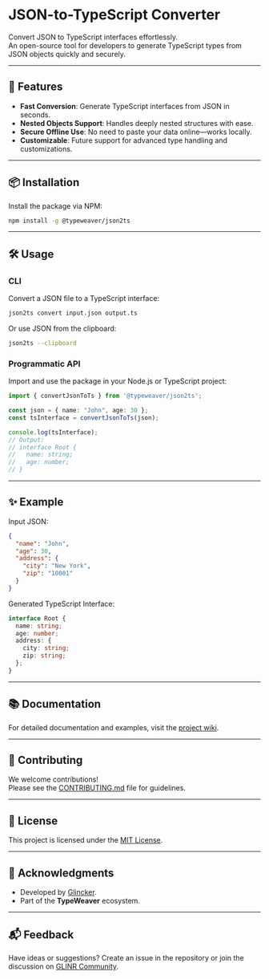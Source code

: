 
# JSON-to-TypeScript Converter

Convert JSON to TypeScript interfaces effortlessly.  
An open-source tool for developers to generate TypeScript types from JSON objects quickly and securely.

---

## 🚀 Features

- **Fast Conversion**: Generate TypeScript interfaces from JSON in seconds.
- **Nested Objects Support**: Handles deeply nested structures with ease.
- **Secure Offline Use**: No need to paste your data online—works locally.
- **Customizable**: Future support for advanced type handling and customizations.

---

## 📦 Installation

Install the package via NPM:

```bash
npm install -g @typeweaver/json2ts
```

---

## 🛠️ Usage

### CLI
Convert a JSON file to a TypeScript interface:

```bash
json2ts convert input.json output.ts
```

Or use JSON from the clipboard:

```bash
json2ts --clipboard
```

### Programmatic API
Import and use the package in your Node.js or TypeScript project:

```typescript
import { convertJsonToTs } from '@typeweaver/json2ts';

const json = { name: "John", age: 30 };
const tsInterface = convertJsonToTs(json);

console.log(tsInterface);
// Output:
// interface Root {
//   name: string;
//   age: number;
// }
```

---

## ✨ Example

Input JSON:
```json
{
  "name": "John",
  "age": 30,
  "address": {
    "city": "New York",
    "zip": "10001"
  }
}
```

Generated TypeScript Interface:
```typescript
interface Root {
  name: string;
  age: number;
  address: {
    city: string;
    zip: string;
  };
}
```

---

## 📚 Documentation

For detailed documentation and examples, visit the [project wiki](https://github.com/glincker/json-to-typescript/wiki).

---

## 🤝 Contributing

We welcome contributions!  
Please see the [CONTRIBUTING.md](CONTRIBUTING.md) file for guidelines.

---

## 📝 License

This project is licensed under the [MIT License](LICENSE).

---

## 🌟 Acknowledgments

- Developed by [Glincker](https://github.com/glincker).  
- Part of the **TypeWeaver** ecosystem.

---

## 📬 Feedback

Have ideas or suggestions? Create an issue in the repository or join the discussion on [GLINR Community](https://community.glinr.dev).
